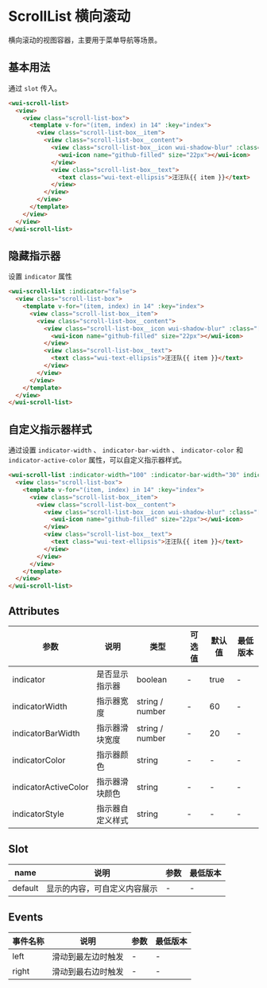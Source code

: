 <frame/>

# ScrollList 横向滚动

横向滚动的视图容器，主要用于菜单导航等场景。

## 基本用法

通过 `slot` 传入。

```html
<wui-scroll-list>
  <view>
    <view class="scroll-list-box">
      <template v-for="(item, index) in 14" :key="index">
        <view class="scroll-list-box__item">
          <view class="scroll-list-box__content">
            <view class="scroll-list-box__icon wui-shadow-blur" :class="[getRandomCoolBgClass(index)]">
              <wui-icon name="github-filled" size="22px"></wui-icon>
            </view>
            <view class="scroll-list-box__text">
              <text class="wui-text-ellipsis">汪汪队{{ item }}</text>
            </view>
          </view>
        </view>
      </template>
    </view>
  </view>
</wui-scroll-list>
```

## 隐藏指示器

设置 `indicator` 属性

```html
<wui-scroll-list :indicator="false">
  <view class="scroll-list-box">
    <template v-for="(item, index) in 14" :key="index">
      <view class="scroll-list-box__item">
        <view class="scroll-list-box__content">
          <view class="scroll-list-box__icon wui-shadow-blur" :class="[getRandomCoolBgClass(index)]">
            <wui-icon name="github-filled" size="22px"></wui-icon>
          </view>
          <view class="scroll-list-box__text">
            <text class="wui-text-ellipsis">汪汪队{{ item }}</text>
          </view>
        </view>
      </view>
    </template>
  </view>
</wui-scroll-list>
```

## 自定义指示器样式

通过设置 `indicator-width` 、 `indicator-bar-width` 、 `indicator-color` 和`indicator-active-color` 属性，可以自定义指示器样式。

```html
<wui-scroll-list :indicator-width="100" :indicator-bar-width="30" indicator-color="#D6F4FA" indicator-active-color="#27A1BA">
  <view class="scroll-list-box">
    <template v-for="(item, index) in 14" :key="index">
      <view class="scroll-list-box__item">
        <view class="scroll-list-box__content">
          <view class="scroll-list-box__icon wui-shadow-blur" :class="[getRandomCoolBgClass(index)]">
            <wui-icon name="github-filled" size="22px"></wui-icon>
          </view>
          <view class="scroll-list-box__text">
            <text class="wui-text-ellipsis">汪汪队{{ item }}</text>
          </view>
        </view>
      </view>
    </template>
  </view>
</wui-scroll-list>
```

## Attributes

| 参数                 | 说明             | 类型            | 可选值 | 默认值 | 最低版本 |
| -------------------- | ---------------- | --------------- | ------ | ------ | -------- |
| indicator            | 是否显示指示器   | boolean         | -      | true   | -        |
| indicatorWidth       | 指示器宽度       | string / number | -      | 60     | -        |
| indicatorBarWidth    | 指示器滑块宽度   | string / number | -      | 20     | -        |
| indicatorColor       | 指示器颜色       | string          | -      | -      | -        |
| indicatorActiveColor | 指示器滑块颜色   | string          | -      | -      | -        |
| indicatorStyle       | 指示器自定义样式 | string          | -      | -      | -        |

## Slot

| name    | 说明                         | 参数 | 最低版本 |
| ------- | ---------------------------- | ---- | -------- |
| default | 显示的内容，可自定义内容展示 | -    | -        |

## Events

| 事件名称 | 说明               | 参数 | 最低版本 |
| -------- | ------------------ | ---- | -------- |
| left     | 滑动到最左边时触发 | -    | -        |
| right    | 滑动到最右边时触发 | -    | -        |

